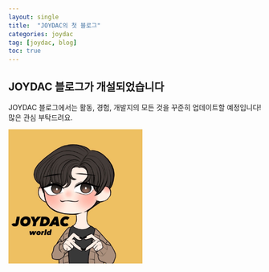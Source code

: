```yaml
---
layout: single
title:  "JOYDAC의 첫 블로그"
categories: joydac
tag: [joydac, blog]
toc: true
---
```


## JOYDAC 블로그가 개설되었습니다
JOYDAC 블로그에서는 활동, 경험, 개발지의 모든 것을 꾸준히 업데이트할 예정입니다!
많은 관심 부탁드려요.

<img src="../images/joydac-first/JOYDAC.jpg" alt="JOYDAC" style="zoom:33%;" />
